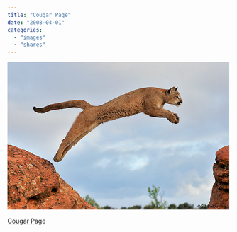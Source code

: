 ```yaml
---
title: "Cougar Page"
date: "2008-04-01"
categories: 
  - "images"
  - "shares"
---
```


![](images/4wnP83SaF7adsu34OEoxxMAv_500.jpg)

[Cougar Page](http://www.ejphoto.com/cougar_page.htm)
